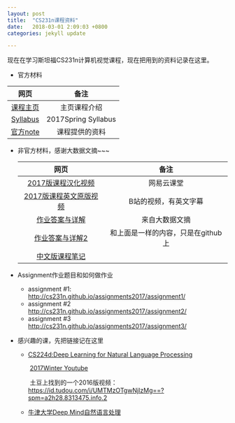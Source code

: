 ```yaml
---
layout: post
title:  "CS231n课程资料"
date:   2018-03-01 2:09:03 +0800
categories: jekyll update

---
```


现在在学习斯坦福CS231n计算机视觉课程，现在把用到的资料记录在这里。

* 官方材料

|                         网页                         |        备注         |
| :--------------------------------------------------: | :-----------------: |
|  [课程主页](http://cs231n.stanford.edu/index.html)   |    主页课程介绍     |
| [Syllabus](http://cs231n.stanford.edu/syllabus.html) | 2017Spring Syllabus |
|         [官方note](http://cs231n.github.io)          |   课程提供的资料    |

* 非官方材料，感谢大数据文摘~~~

  |                             网页                             |                备注                |
  | :----------------------------------------------------------: | :--------------------------------: |
  | [2017版课程汉化视频](http://study.163.com/course/courseMain.htm?courseId=1004697005) |             网易云课堂             |
  | [2017版课程英文原版视频]( http://www.bilibili.com/video/av13260183/) |       B站的视频，有英文字幕        |
  |    [作业答案与详解]( http://blog.csdn.net/BigDataDigest)     |           来自大数据文摘           |
  | [作业答案与详解2]( https://github.com/theBigDataDigest/Stanford-CS231n-assignments-in-Chinese) | 和上面是一样的内容，只是在github上 |
  |   [中文版课程笔记](https://zhuanlan.zhihu.com/p/22339097)    |                                    |

* Assignment作业题目和如何做作业

  * assignment #1:  http://cs231n.github.io/assignments2017/assignment1/
  * assignment #2 http://cs231n.github.io/assignments2017/assignment2/
  * assignment #3 http://cs231n.github.io/assignments2017/assignment3/

* 感兴趣的课，先把链接记在这里

  * [CS224d:Deep Learning for Natural Language Processing](http://cs224d.stanford.edu/syllabus.html)

    ​	[2017Winter Youtube](https://www.youtube.com/playlist?list=PL3FW7Lu3i5Jsnh1rnUwq_TcylNr7EkRe6)	

    ​	土豆上找到的一个2016版视频：https://id.tudou.com/i/UMTMzOTgwNjIzMg==?spm=a2h28.8313475.info.2

  * [牛津大学Deep Mind自然语言处理](https://study.163.com/note/noteIndex.htm?id=1004336028&type=0)